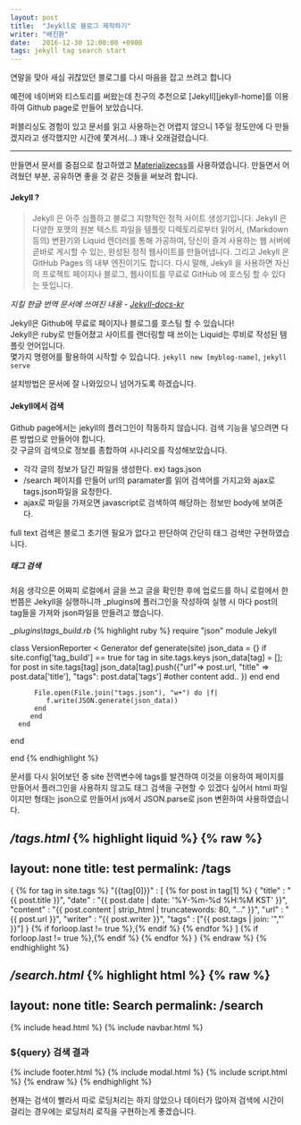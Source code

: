 ```yaml
---
layout: post
title:  "Jeykll로 블로그 제작하기"
writer: "배진환"
date:   2016-12-30 12:00:00 +0900
tags: jekyll tag search start
---
```

연말을 맞아 새심 귀찮았던 블로그를 다시 마음을 잡고 쓰려고 합니다

예전에 네이버와 티스토리를 써왔는데 친구의 추천으로 [Jekyll][jekyll-home]를 이용하여 Github page로 만들어 보았습니다.

퍼블리싱도 경험이 있고 문서를 읽고 사용하는건 어렵지 않으니 1주일 정도만에 다 만들겠지라고 생각했지만 시간에 쫓겨서(...) 꽤나 오래걸렸습니다.

***

만들면서 문서를 중점으로 참고하였고 [Materializecss][materializecss]를 사용하였습니다. 만들면서 어려웠던 부분, 공유하면 좋을 것 같은 것들을 써보려 합니다.

#### Jekyll ? ####

> Jekyll 은 아주 심플하고 블로그 지향적인 정적 사이트 생성기입니다. Jekyll 은 다양한 포맷의 원본 텍스트 파일을 템플릿 디렉토리로부터 읽어서, (Markdown 등의) 변환기와 Liquid 렌더러를 통해 가공하여, 당신이 즐겨 사용하는 웹 서버에 곧바로 게시할 수 있는, 완성된 정적 웹사이트를 만들어냅니다. 그리고 Jekyll 은 GitHub Pages 의 내부 엔진이기도 합니다. 다시 말해, Jekyll 을 사용하면 자신의 프로젝트 페이지나 블로그, 웹사이트를 무료로 GitHub 에 호스팅 할 수 있다는 뜻입니다.

_지킬 한글 번역 문서에 쓰여진 내용 - [Jekyll-docs-kr][jekyll-docs-kr]_

Jekyll은 Github에 무료로 페이지나 블로그를 호스팅 할 수 있습니다!  
Jekyll은 ruby로 만들어졌고 사이트를 랜더링할 때 쓰이는 Liquid는 루비로 작성된 템플릿 언어입니다.  
몇가지 명령어를 활용하여 시작할 수 있습니다.
`jekyll new [myblog-name]`, `jekyll serve`

설치방법은 문서에 잘 나와있으니 넘어가도록 하겠습니다.

#### Jekyll에서 검색 ####

Github page에서는 jekyll의 플러그인이 작동하지 않습니다. 검색 기능을 넣으려면 다른 방법으로 만들어야 합니다.  
갓 구글의 검색으로 정보를 종합하여 시나리오를 작성해보았습니다.  

- 각각 글의 정보가 담긴 파일을 생성한다. ex) tags.json
- /search 페이지를 만들어 url의 paramater를 읽어 검색어를 가지고와 ajax로 tags.json파일을 요청한다.
- ajax로 파일을 가져오면 javascript로 검색하여 해당하는 정보만 body에 보여준다.

full text 검색은 블로그 초기엔 필요가 없다고 판단하여 간단히 태그 검색만 구현하였습니다.

##### 태그 검색 #####

처음 생각으론 어짜피 로컬에서 글을 쓰고 글을 확인한 후에 업로드를 하니 로컬에서 한번쯤은 Jekyll을 실행하니까 \_plugins에 플러그인을 작성하여 실행 시 마다 post의 tag들을 가져와 json파일을 만들려고 했습니다.  

_\_plugins\tags_build.rb_
{% highlight ruby %}
require "json"
module Jekyll

   class VersionReporter < Generator
      def generate(site)
         json_data = {}
         if site.config['tag_build'] == true
           for tag in site.tags.keys
             json_data[tag] = [];
             for post in site.tags[tag]
               json_data[tag].push({"url"=> post.url,
                 "title" => post.data['title'],
                 "tags": post.data['tags']
                 #other content add..
                 })
             end
           end

          File.open(File.join("tags.json"), "w+") do |f|
             f.write(JSON.generate(json_data))
          end
         end
      end
   end

end
{% endhighlight %}

문서를 다시 읽어보던 중 site 전역변수에 tags를 발견하여 이것을 이용하여 페이지를 만들어서 플러그인을 사용하지 않고도 태그 검색을 구현할 수 있겠다 싶어서 html 파일이지만 형태는 json으로 만들어서 js에서 JSON.parse로 json 변환하여 사용하였습니다.

_/tags.html_
{% highlight liquid %}
{% raw %}
---
layout: none
title: test
permalink: /tags
---
{
  {% for tag in site.tags %}
    "{{tag[0]}}" : [
      {% for post in tag[1] %}
        {
        "title" : "{{ post.title }}",
        "date" : "{{ post.date | date: '%Y-%m-%d %H:%M KST' }}",
        "content" : "{{ post.content | strip_html | truncatewords: 80, "..." }}",
        "url" : "{{ post.url }}",
        "writer" : "{{ post.writer }}",
        "tags" : ["{{ post.tags | join: '","' }}"]
        }
        {% if forloop.last != true %},{% endif %}
      {% endfor %}
    ]
    {% if forloop.last != true %},{% endif %}
  {% endfor %}
}
{% endraw %}
{% endhighlight %}

_/search.html_
{% highlight html %}
{% raw %}
---
layout: none
title: Search
permalink: /search
---
<!DOCTYPE html>
<html lang="ko">
  <head>
    {% include head.html %}
  </head>
  <body>
    {% include navbar.html %}
    <main>
      <section>
        <div class="container">
          <div class="row" id="result">
            <h3><span id="query">${query}</span> 검색 결과</h3>
          </div>
        </div>
      </section>
    </main>
    {% include footer.html %}
    {% include modal.html %}
    {% include script.html %}
    <script>
      //querystring 가져오기(없다면 빈문자열 저장)
      var q = location.search.split('?q=')[1]?decodeURIComponent(location.search.split('?q=')[1]):'';
      //검색어를 #query의 innerhtml에 escape하여 넣기
      $("#query").html('\"'+q.replace(/</g, "&lt;").replace(/>/g, "&gt;")+'\"');
      $.ajax({
        url: '{{ "/tags" | relative_url }}',
        success: function(data) {
          //data를 json형태로 저장
          var json_data = JSON.parse(data);
          if(q in json_data) {
            //each로 json_data[q]의 값들을 저장 후 #result에 append
            $.each(json_data[q], function(index, value) {
              var output = '';
              output += '<div class=\"col s12 \">';
              output += '<div class="post-list">';
              output += '  <h4>';
              output += '    <a href="'+value.url+'">';
              output += '      '+value.title;
              output += '    </a>';
              output += '  </h4>';
              output += '  <div class="row post-info">';
              output += '    <div class="col s6 left-align">';
              output += '      <p>'+value.writer+'</p>';
              output += '    </div>';
              output += '    <div class="col s6 right-align">';
              output += '      <p>'+value.date+'</p>';
              output += '    </div>';
              output += '  </div>';
              output += '  <p class="post-content">';
              output += '    <a href="'+value.url+'">'+value.content+'</a>';
              output += '  </p>';
              output += '  <ul class="post-tags">';
              $.each(value.tags, function(index, tag) {
                if ( tag == q) {
                  output += '      <li class="active"><a href="/search?q='+tag+'"># '+tag+((index == value.tags.length-1)?'':',')+'</a></li>';
                } else {
                  output += '      <li><a href="/search?q='+tag+'"># '+tag+((index == value.tags.length-1)?'':',')+'</a></li>';
                }
              })
              output += '  </ul>';
              output += '</div>';
              output += '<hr class="post-hr">';
              output += '</div>';
              $("#result").append(output);
              console.log(value);
            });
          } else {
            var output = '';
            output += '<div class=\"col s12 \">';
            output += '<h3>검색 결과가 없습니다.</h3>';
            output += '</div>';
            $("#result").append(output);
          }
        }
      })
    </script>
  </body>
</html>
{% endraw %}
{% endhighlight %}

현재는 검색이 빨라서 따로 로딩처리는 하지 않았으나 데이터가 많아져 검색에 시간이 걸리는 경우에는 로딩처리 로직을 구현하는게 좋겠습니다.

[jeykll-home]: https://jekyllrb.com/
[jekyll-docs]: http://jekyllrb.com/docs/home
[jekyll-docs-kr]: https://jekyllrb-ko.github.io/docs/home/
[materializecss]: http://materializecss.com/
